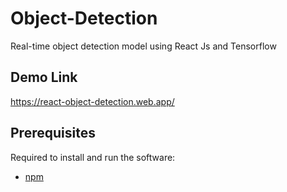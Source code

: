 # Object-Detection
Real-time object detection model using React Js and Tensorflow

## Demo Link
https://react-object-detection.web.app/

## Prerequisites

Required to install and run the software:

 * [npm](https://www.npmjs.com/get-npm)
